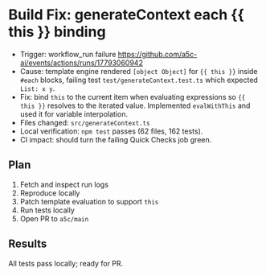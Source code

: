 # Build Fix: generateContext each {{ this }} binding

- Trigger: workflow_run failure https://github.com/a5c-ai/events/actions/runs/17793060942
- Cause: template engine rendered `[object Object]` for `{{ this }}` inside `#each` blocks, failing test `test/generateContext.test.ts` which expected `List: x y`.
- Fix: bind `this` to the current item when evaluating expressions so `{{ this }}` resolves to the iterated value. Implemented `evalWithThis` and used it for variable interpolation.
- Files changed: `src/generateContext.ts`
- Local verification: `npm test` passes (62 files, 162 tests).
- CI impact: should turn the failing Quick Checks job green.

## Plan

1. Fetch and inspect run logs
2. Reproduce locally
3. Patch template evaluation to support `this`
4. Run tests locally
5. Open PR to `a5c/main`

## Results

All tests pass locally; ready for PR.
